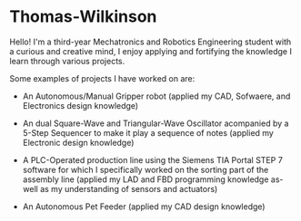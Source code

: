 # Thomas-Wilkinson

Hello! I'm a third-year Mechatronics and Robotics Engineering student with a curious and creative mind, I enjoy applying and fortifying the knowledge I learn through various projects. 

Some examples of projects I have worked on are:
- An Autonomous/Manual Gripper robot (applied my CAD, Sofwaere, and Electronics design knowledge)
  
- An dual Square-Wave and Triangular-Wave Oscillator acompanied by a 5-Step Sequencer to make it play a sequence of notes (applied my Electronic design knowledge)
  
- A PLC-Operated production line using the Siemens TIA Portal STEP 7 software for which I specifically worked on the sorting part of the assembly line (applied my LAD and FBD programming knowledge as-well as my understanding of sensors and actuators)

- An Autonomous Pet Feeder (applied my CAD design knowledge)
  

